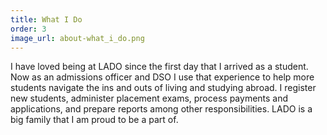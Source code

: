```yaml
---
title: What I Do
order: 3
image_url: about-what_i_do.png
---
```


I have loved being at LADO since the first day that I arrived as a student. Now as an admissions officer and DSO I use that experience to help more students navigate the ins and outs of living and studying abroad. I register new students, administer placement exams, process payments and applications, and prepare reports among other responsibilities. LADO is a big family that I am proud to be a part of.